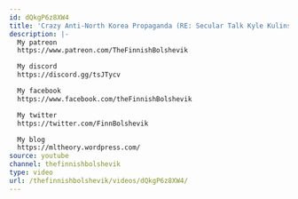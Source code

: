 ```yaml
---
id: dQkgP6z8XW4
title: 'Crazy Anti-North Korea Propaganda (RE: Secular Talk Kyle Kulinski)'
description: |-
  My patreon
  https://www.patreon.com/TheFinnishBolshevik

  My discord
  https://discord.gg/tsJTycv

  My facebook
  https://www.facebook.com/theFinnishBolshevik

  My twitter
  https://twitter.com/FinnBolshevik

  My blog
  https://mltheory.wordpress.com/
source: youtube
channel: thefinnishbolshevik
type: video
url: /thefinnishbolshevik/videos/dQkgP6z8XW4/
---
```

